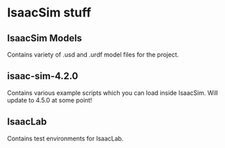 # IsaacSim stuff
## IsaacSim Models
Contains variety of .usd and .urdf model files for the project.
## isaac-sim-4.2.0
Contains various example scripts which you can load inside IsaacSim. Will update to 4.5.0 at some point!
## IsaacLab
Contains test environments for IsaacLab.
